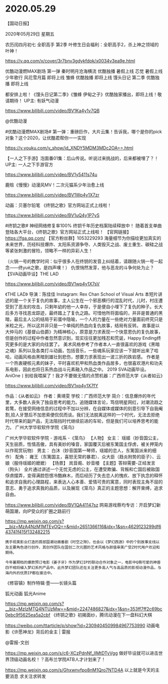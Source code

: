 # 2020.05.29



【国动日报】

2020年05月29日  星期五

农历闰四月初七
 全职高手 第2季 叶修生日会福利：全职高手2，杀上神之领域的叶神！   

https://v.qq.com/x/cover/3r7bnv3gdykfdok/x0034v3ea9e.html


优酷动漫燃MAX剧场   第一弹
秦时明月沧海横流 优酷独播 暑假上线
芯觉  暑假上线 
少年歌行 风花雪月篇 即将上线 
雏蜂 优酷独播 即将上线 
馒头日记 第二季  优酷独播 即将上线

都安排上啦！《馒头日记第二季》《雏蜂 伊甸之子》优酷独家播出，即将上线！敬请期待！ UP主: 有妖气动漫

https://www.bilibili.com/video/BV1Ka4y1v7QB

 

@优酷动漫 

#优酷动漫燃MAX剧场# 第一弹：重磅巨作，大片云集！告诉我，哪个是你的pick对象？这个2020，让优酷君帮你一一实现

https://v.youku.com/v_show/id_XNDY5MDM3MDc2OA==.html





 
【一人之下手游】泡面番01集：后山传说。听说过来挑战的，后来都被埋了？！ UP主: 一人之下手游官方

https://www.bilibili.com/video/BV1y5411s74u

 
鹿晗《慢慢》动漫风MV！二次元猫系少年治愈上线

https://www.bilibili.com/video/BV1Wp4y1X7zr


动画：贝塞尔铅笔
《终钥之歌》官方网站正式上线啦！

https://www.bilibili.com/video/BV1uQ4y1P7yS


#终钥之歌#
神经网络修复率100%
终钥千年历史档案陆续释放中！
随着首支单曲登陆各大平台，《终钥之歌》官方网站正式上线啦！
【官网链接】 https://fga.qq.com/
【官方粉丝群】1053229293
海量细节为你描绘更加真实的未来世界，历经科技爆炸、太阳系资源争夺、人类毁灭之战、废土重生、碳硅之战等紧张刺激的冒险，领略不一样的异彩人生！

（火锅一号的教学时间：似乎很多人在终钥的发音上纠结着，请跟随火锅一号一起念——终yuè之歌，是四声噢！）
仇恨悄然发芽，他与恶龙的斗争何处为止？【SVA动画毕设】THE LAD

https://www.bilibili.com/video/BV1wp4y1X7sV

 《THE LAD》 导演：陈佳佳 Instagram: Rex Chan School of Visual Arts 本短片讲述的是一个关于复仇的故事，主人公生在一个邪恶横行的混乱时代，儿时，村庄遭受到了恶龙的攻击，只剩年幼的他一人幸存，于是便自小埋下了复仇的种子。长大后多方寻找恶龙踪迹，最终踏上了复仇之路。可惜他所将面临的，并非是普通的黑暗，最后主人公的结局于彩蛋中隐喻，一个人的力量在一些绝对力量面前终究只是米粒之光，所以这并非只是一个单纯的热血向复仇故事，结局有反转。 故事是以大仲马的《基督山伯爵》为精神核心，原意是力求表现一个快意恩仇的复仇故事，但是创作的过程中作者忽然意识到，现实往往更加残忍和荒诞，Happy Ending终究更多的是大家的向往罢了。 美术风格参考了作者本人一直很喜欢的游戏《黑暗之魂》系列以及各类打斗动画，包括音乐，一些魂系玩家应该一下就听出来了哈哈，动画风格由黑暗到雄壮到悲伤，想要力求表现出一波三折的跌宕感。 作者是一个热衷硬核元素的妹子，平时喜欢机甲和热血类作品居多，也很喜欢港片和功夫系电影，因此也将日系热血战斗元素融入作品之中。 2019 SVA动画毕设。
AniOne丨别给我喂屎了！我才不要做无情的点赞机器：广西师范大学《从者如云》

https://www.bilibili.com/video/BV1xp4y1X7fY

 作品：《从者如云》 作者：黄靖雯  学校：广西师范大学 简介：信息爆炸的年代里，大多数人丧失了独自思考的能力。追随媒体言论，笃信明星网红，对潮流趋之若鹜，在接受网络信息的过程中不加以分辨，在自媒体或媒体的刻意引导下自我阉割,拾人牙慧后不加思索便侃侃而谈。我们无法脱离这样的一个时代，无法去拒绝时代带来的副产品，无法阻挡时代继续前进的车轮，但是我们可以培养思考的能力。
广州大学华软软件学院《笼鸟》

广州大学华软软件学院 - 游戏系 -《笼鸟》 【人物】 女主： 瑶姬（妙音国公主，天生丽质，性情高傲，具有美妙的嗓音，家国覆灭后被东篱国主俘虏，被关押笼内以作观赏玩物） 男主： 白沐（妙音国第一琴师，瑶姬的恋人，东篱国派来的细作） 配角： 雍王（东篱国主，喜怒无常的暴君）、众大臣（趋炎附势的臣子）、云娘（服侍瑶姬的嬷嬷） 【场景】 岚音阁、妙音楼 【主题】答辩需要-正经发言（狗头）   全片通过讲述一个无忧无虑的公主，在遭受欺骗、背叛和亡国后被敌国俘虏摆弄，变得满腔怨恨冷酷麻木，而后经历了失去恋人的愧疚、放下执念的释怀和追求自我的心理路程，来表达人心本善、爱情可贵的寓意，同时表现主角不屈的意志、勇于追求真我的品质，以及展现《笼鸟》真正的主题思想：解开束缚，追求自由。

https://www.bilibili.com/video/BV1QA41147sz
网易游戏蔡均专访：开启梦幻新萌国潮，向IP受众的扩圈之路前行

https://mp.weixin.qq.com/s?__biz=MzA4NzM1MTEyOQ==&mid=2651366116&idx=1&sn=4629123299df643741f415f132482215

    携手视美影业打造的首部国潮动画番剧《时空之隙》，也会以《梦幻西游》中的个别故事支线以及主要角色进行创作，其创作团队在国创二次元圈的艺术风格与颜值审美广受Z时代用户欢迎和期待。 

    今年暑期档的爆款预订电影《姜子牙》作为梦幻IP的联动合作对象之一，电影中Q萌可爱的神兽四不相将植入梦幻系列产品中。此外梦幻团队还在关注更多高人气与高品质的影视动漫作品，与海内外的优质IP都在接洽中。


 《修容镇》制作特辑·壹——长镜头篇

狐光动画  狐光Anime

https://mp.weixin.qq.com/s?__biz=MzIzMTQ4NTUzMw==&mid=2247486827&idx=1&sn=353ff7ff2c69bc0ebc9f5625ea5a2cbf
《终钥之歌》初揭面纱，腾讯动漫在下一盘科幻大棋

https://weibo.com/ttarticle/p/show?id=2309404509984967753990
动画电影《许愿神龙》背后的金主 | 雷报

@雷报-文创

https://mp.weixin.qq.com/s/c6-XCzPdnNf_lIMtDTyVgg
做好毕设就可以进击世界顶级动画名校！？高布兰学院ATB人才计划来了！

https://mp.weixin.qq.com/s/Ghxwnvfpo8nM1Qro7NTD4A
以上就是今天的主要消息
求关注求转发



